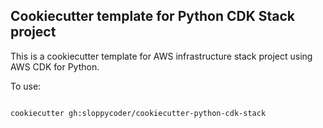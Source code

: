 ## Cookiecutter template for Python CDK Stack project

This is a cookiecutter template for AWS infrastructure stack project using AWS CDK for Python.

To use:

```

cookiecutter gh:sloppycoder/cookiecutter-python-cdk-stack

```